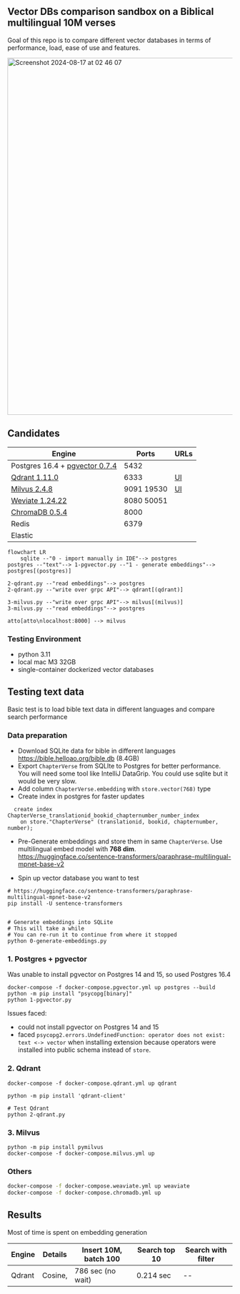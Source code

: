 ## Vector DBs comparison sandbox on a Biblical multilingual 10M verses

Goal of this repo is to compare different vector databases in terms of performance, load,
ease of use and features.

<img width="800" alt="Screenshot 2024-08-17 at 02 46 07" src="https://github.com/user-attachments/assets/29068c19-1a2c-41ab-a15f-a0eeb92d3a2a">


## Candidates

| Engine                                                                 | Ports      | URLs                                                 
|------------------------------------------------------------------------|------------|----------------------------------------------------|
| Postgres 16.4 + [pgvector 0.7.4](https://github.com/pgvector/pgvector) | 5432       |
| [Qdrant 1.11.0](https://github.com/qdrant/qdrant)                      | 6333       | [UI](http://localhost:6333/dashboard#/collections) |
| [Milvus 2.4.8](https://github.com/milvus-io/milvus)                    | 9091 19530 | [UI](http://localhost:8000)
| [Weviate 1.24.22](https://github.com/weaviate/weaviate)                | 8080 50051 |
| [ChromaDB 0.5.4](https://github.com/chroma-core/chroma)                | 8000       |
| Redis                                                                  | 6379       |
| Elastic                                                                |            |


```mermaid
flowchart LR
    sqlite --"0 - import manually in IDE"--> postgres
postgres --"text"--> 1-pgvector.py --"1 - generate embeddings"--> postgres[(postgres)]

2-qdrant.py --"read embeddings"--> postgres
2-qdrant.py --"write over grpc API"--> qdrant[(qdrant)]

3-milvus.py --"write over grpc API"--> milvus[(milvus)]
3-milvus.py --"read embeddings"--> postgres 

atto[atto\nlocalhost:8000] --> milvus
```

### Testing Environment

- python 3.11
- local mac M3 32GB
- single-container dockerized vector databases


## Testing text data

Basic test is to load bible text data in different languages and compare search performance

### Data preparation
- Download SQLite data for bible in different languages
  https://bible.helloao.org/bible.db (8.4GB)
- Export `ChapterVerse` from SQLIte to Postgres for better performance. You will need some tool like IntelliJ DataGrip.
You could use sqlite but it would be very slow. 
- Add column `ChapterVerse.embedding` with `store.vector(768)` type
- Create index in postgres for faster updates
```
  create index ChapterVerse_translationid_bookid_chapternumber_number_index
    on store."ChapterVerse" (translationid, bookid, chapternumber, number);
  ```
- Pre-Generate embeddings and store them in same `ChapterVerse`. 
Use multilingual embed model with **768 dim**.
https://huggingface.co/sentence-transformers/paraphrase-multilingual-mpnet-base-v2

- Spin up vector database you want to test

```
# https://huggingface.co/sentence-transformers/paraphrase-multilingual-mpnet-base-v2
pip install -U sentence-transformers


# Generate embeddings into SQLite
# This will take a while
# You can re-run it to continue from where it stopped
python 0-generate-embeddings.py
```

### 1. Postgres + pgvector
Was unable to install pgvector on Postgres 14 and 15, so used Postgres 16.4

```
docker-compose -f docker-compose.pgvector.yml up postgres --build
python -m pip install "psycopg[binary]"
python 1-pgvector.py
```

Issues faced:
- could not install pgvector on Postgres 14 and 15
- faced `psycopg2.errors.UndefinedFunction: operator does not exist: text <-> vector` when installing extension because
operators were installed into public schema instead of `store`. 

### 2. Qdrant
```
docker-compose -f docker-compose.qdrant.yml up qdrant

python -m pip install 'qdrant-client'

# Test Qdrant
python 2-qdrant.py
```

### 3. Milvus
```
python -m pip install pymilvus
docker-compose -f docker-compose.milvus.yml up
```

### Others
```bash
docker-compose -f docker-compose.weaviate.yml up weaviate
docker-compose -f docker-compose.chromadb.yml up
```

## Results
Most of time is spent on embedding generation

| Engine | Details  | Insert 10M, batch 100 | Search top 10 | Search with filter|
|--------|----------|-----------------------|---------------|--|
| Qdrant | Cosine,  | 786 sec (no wait)     | 0.214 sec     |--|
